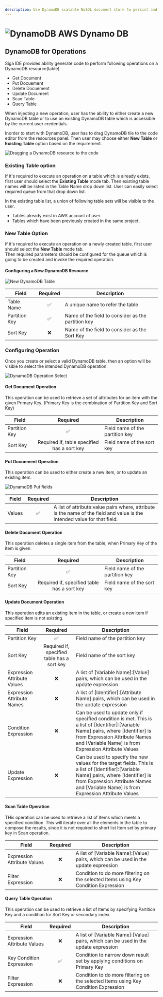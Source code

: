 ```yaml
---
description: Use DynamoDB scalable NoSQL document store to persist and lookup data in your serverless functions, via SLAppForge Sigma cloud IDE
---
```


# ![DynamoDB](images/dynamodb/dynamodb_icon.svg) AWS Dynamo DB

## DynamoDB for Operations

Siga IDE provides ability generate code to perform following operations on a DynamoDB resource(table).

* Get Document
* Put Docuement
* Delete Docuement
* Update Document
* Scan Table
* Query Table

When injecting a new operation, user has the ability to either create a new DynamoDB table
or to use an existing DynamoDB table which is accessible by the current user credentials.

Inorder to start with DynamoDB, user has to drag DynamoDB tile to the code editor from the resources panel.
Then user may choose either **New Table** or **Existing Table** option based on the requirement.

![Dragging a DynamoDB resource to the code](images/dynamodb/ddb_drag.gif)

### Existing Table option

If it's required to execute an operation on a table which is already exists, first user should select the **Existing Table** mode tab. Then existing table names will be listed in the Table Name drop down list. User can easily select required queue from that drop down list.

In the existing table list, a union of following table sets will be visible to the user.

* Tables already exist in AWS account of user.
* Tables which have been previously created in the same project.

### New Table Option

If it's required to execute an operation on a newly created table, first user should select the **New Table** mode tab.\
Then required parameters should be configured for the queue which is going to be created and invoke the required operation.

#### Configuring a New DynamoDB Resource

![New DynamoDB Table](images/dynamodb/new_ddb.jpg)

Field|Required|Description
---|:---:|---
Table Name| :white_check_mark: |A unique name to refer the table
Partition Key| :white_check_mark: |Name of the field to consider as the partition key
Sort Key| :x: |Name of the field to consider as the Sort Key

### Configuring Operation

Once you create or select a valid DynamoDB table, then an option will be visible to select the intended DynamoDB operation.

![DynamoDB Operation Select](images/dynamodb/ddb_op_select.jpg)

#### Get Document Operation

This operation can be used to retrieve a set of attributes for an item with the given Primary Key. (Primary Key is the combination of Partition Key and Sort Key)

Field|Required|Description|
---|:---:|---|
Partition Key| :white_check_mark: |Field name of the partition key
Sort Key|Required if, table specified has a sort key|Field name of the sort key

#### Put Docuement Operation

This operation can be used to either create a new item, or to update an existing item.

![DynamoDB Put fields](images/dynamodb/ddb_pu_kv.jpg)

Field|Required|Description|
---|:---:|---|
Values| :white_check_mark: |A list of attribute:value pairs where, attribute is the name of the field and value is the intended value for that field.

#### Delete Document Operation

This operation deletes a single item from the table, when Primary Key of the item is given.

Field|Required|Description|
---|:---:|---|
Partition Key| :white_check_mark: |Field name of the partition key
Sort Key|Required if, specified table has a sort key|Field name of the sort key

#### Update Document Operation

This operation edits an existing item in the table, or create a new item if specified item is not existing.

Field|Required|Description|
---|:---:|---|
Partition Key| :white_check_mark: |Field name of the partition key
Sort Key|Required if, specified table has a sort key|Field name of the sort key
Expression Attribute Values| :x: |A list of [Variable Name]:[Value] pairs, which can be used in the update expression
Expression Attribute Names| :x: |A list of [Identifier]:[Attribute Name] pairs, which can be used in the update expression
Condition Expression| :x: |Can be used to update only if specified condition is met. This is a list of [Identifier]:[Variable Name] pairs, where [Identifier] is from Expression Attribute Names and [Variable Name] is from Expression Attribute Values
Update Expression| :x: |Can be used to specify the new values for the target fields. This is a list of [Identifier]:[Variable Name] pairs, where [Identifier] is from Expression Attribute Names and [Variable Name] is from Expression Attribute Values

#### Scan Table Operation

THis operation can be used to retrieve a list of Items which meets a specified condition. This will iterate over all the elements in the table to compose the results, since it is not required to short list Item set by primary key in Scan operation.

Field|Required|Description|
---|:---:|---|
Expression Attribute Values| :x: |A list of [Variable Name]:[Value] pairs, which can be used in the update expression
Filter Expression| :x: |Condition to do more filtering on the selected Items using Key Condition Expression

#### Query Table Operation

This operation can be used to retrieve a list of Items by specifying Partition Key and a condition for Sort Key or secondary index.

Field|Required|Description|
---|:---:|---|
Expression Attribute Values| :x: |A list of [Variable Name]:[Value] pairs, which can be used in the update expression
Key Condition Expression| :white_check_mark: |Condition to narrow down result set by applying conditions on Primary Key
Filter Expression| :x: |Condition to do more filtering on the selected Items using Key Condition Expression
